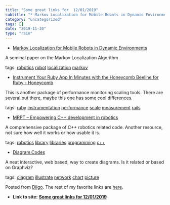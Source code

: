 ```yaml
---
title: "Some great links for  12/01/2019"
subtitle: "* Markov Localization for Mobile Robots in Dynamic Environments"
category: "uncategorized"
tags: []
date: "2019-11-30"
type: "rain"
---
```

* [Markov Localization for Mobile Robots in Dynamic Environments](<http://www.cs.cmu.edu/afs/cs/project/jair/pub/volume11/fox99a-html/jair-localize.html>)

A seminal paper on the Markov Localization Algorithm

tags: [robotics](<https://www.diigo.com/user/pitosalas/robotics>)
[robot](<https://www.diigo.com/user/pitosalas/robot>)
[localization](<https://www.diigo.com/user/pitosalas/localization>)
[markov](<https://www.diigo.com/user/pitosalas/markov>)

  * [Instrument Your Ruby App In Minutes with the Honeycomb Beeline for Ruby - Honeycomb](<https://www.honeycomb.io/blog/instrument-your-ruby-app-in-minutes-with-the-honeycomb-beeline-for-ruby/>)

This is another package of performance monitoring scaling tools. There are
several out there, maybe this one has some cool differences.

tags: [ruby](<https://www.diigo.com/user/pitosalas/ruby>)
[instrumentation](<https://www.diigo.com/user/pitosalas/instrumentation>)
[performance](<https://www.diigo.com/user/pitosalas/performance>)
[scale](<https://www.diigo.com/user/pitosalas/scale>)
[measurement](<https://www.diigo.com/user/pitosalas/measurement>)
[rails](<https://www.diigo.com/user/pitosalas/rails>)

  * [MRPT – Empowering C++ development in robotics](<http://www.mrpt.org>)

A comprehensive package of C++ robotics related code. Another resource, not
sure how well it works or how usable it is.

tags: [robotics](<https://www.diigo.com/user/pitosalas/robotics>)
[library](<https://www.diigo.com/user/pitosalas/library>)
[libraries](<https://www.diigo.com/user/pitosalas/libraries>)
[programming](<https://www.diigo.com/user/pitosalas/programming>)
[c++](<https://www.diigo.com/user/pitosalas/c++>)

  * [Diagram.Codes](<https://www.diagram.codes>)

A neat interactive, web based, way to create diagrams. Is it related or based
on Graphviz?

tags: [diagram](<https://www.diigo.com/user/pitosalas/diagram>)
[illustrate](<https://www.diigo.com/user/pitosalas/illustrate>)
[network](<https://www.diigo.com/user/pitosalas/network>)
[chart](<https://www.diigo.com/user/pitosalas/chart>)
[picture](<https://www.diigo.com/user/pitosalas/picture>)

Posted from [Diigo](<https://www.diigo.com>). The rest of my favorite links
are [here](<https://www.diigo.com/user/pitosalas>).


* **Link to site:** **[Some great links for  12/01/2019](None)**